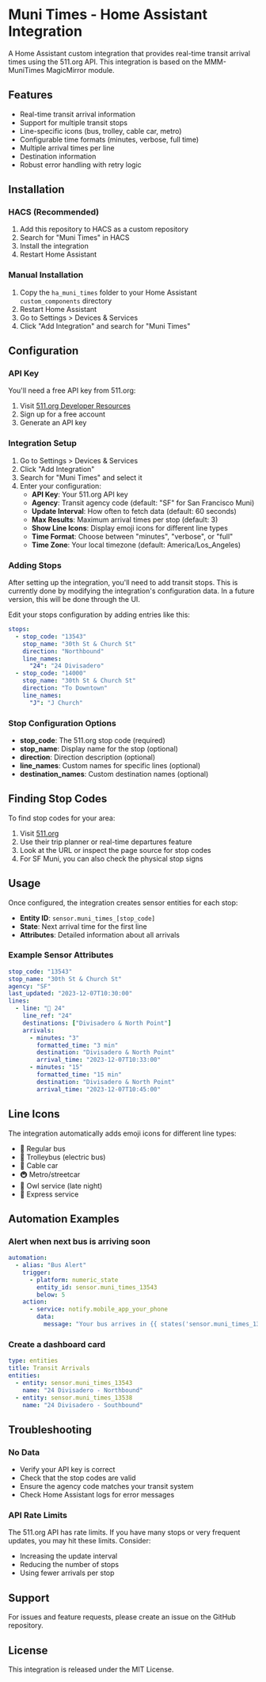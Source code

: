 # Muni Times - Home Assistant Integration

A Home Assistant custom integration that provides real-time transit arrival times using the 511.org API. This integration is based on the MMM-MuniTimes MagicMirror module.

## Features

- Real-time transit arrival information
- Support for multiple transit stops
- Line-specific icons (bus, trolley, cable car, metro)
- Configurable time formats (minutes, verbose, full time)
- Multiple arrival times per line
- Destination information
- Robust error handling with retry logic

## Installation

### HACS (Recommended)

1. Add this repository to HACS as a custom repository
2. Search for "Muni Times" in HACS
3. Install the integration
4. Restart Home Assistant

### Manual Installation

1. Copy the `ha_muni_times` folder to your Home Assistant `custom_components` directory
2. Restart Home Assistant
3. Go to Settings > Devices & Services
4. Click "Add Integration" and search for "Muni Times"

## Configuration

### API Key

You'll need a free API key from 511.org:

1. Visit [511.org Developer Resources](https://511.org/developers/)
2. Sign up for a free account
3. Generate an API key

### Integration Setup

1. Go to Settings > Devices & Services
2. Click "Add Integration"
3. Search for "Muni Times" and select it
4. Enter your configuration:
   - **API Key**: Your 511.org API key
   - **Agency**: Transit agency code (default: "SF" for San Francisco Muni)
   - **Update Interval**: How often to fetch data (default: 60 seconds)
   - **Max Results**: Maximum arrival times per stop (default: 3)
   - **Show Line Icons**: Display emoji icons for different line types
   - **Time Format**: Choose between "minutes", "verbose", or "full"
   - **Time Zone**: Your local timezone (default: America/Los_Angeles)

### Adding Stops

After setting up the integration, you'll need to add transit stops. This is currently done by modifying the integration's configuration data. In a future version, this will be done through the UI.

Edit your stops configuration by adding entries like this:

```yaml
stops:
  - stop_code: "13543"
    stop_name: "30th St & Church St"
    direction: "Northbound"
    line_names:
      "24": "24 Divisadero"
  - stop_code: "14000"
    stop_name: "30th St & Church St"
    direction: "To Downtown"
    line_names:
      "J": "J Church"
```

### Stop Configuration Options

- **stop_code**: The 511.org stop code (required)
- **stop_name**: Display name for the stop (optional)
- **direction**: Direction description (optional)
- **line_names**: Custom names for specific lines (optional)
- **destination_names**: Custom destination names (optional)

## Finding Stop Codes

To find stop codes for your area:

1. Visit [511.org](https://511.org)
2. Use their trip planner or real-time departures feature
3. Look at the URL or inspect the page source for stop codes
4. For SF Muni, you can also check the physical stop signs

## Usage

Once configured, the integration creates sensor entities for each stop:

- **Entity ID**: `sensor.muni_times_[stop_code]`
- **State**: Next arrival time for the first line
- **Attributes**: Detailed information about all arrivals

### Example Sensor Attributes

```yaml
stop_code: "13543"
stop_name: "30th St & Church St"
agency: "SF"
last_updated: "2023-12-07T10:30:00"
lines:
  - line: "🚌 24"
    line_ref: "24"
    destinations: ["Divisadero & North Point"]
    arrivals:
      - minutes: "3"
        formatted_time: "3 min"
        destination: "Divisadero & North Point"
        arrival_time: "2023-12-07T10:33:00"
      - minutes: "15"
        formatted_time: "15 min"
        destination: "Divisadero & North Point"
        arrival_time: "2023-12-07T10:45:00"
```

## Line Icons

The integration automatically adds emoji icons for different line types:

- 🚌 Regular bus
- 🚎 Trolleybus (electric bus)
- 🚟 Cable car
- 🚇 Metro/streetcar
- 🦉 Owl service (late night)
- 🚀 Express service

## Automation Examples

### Alert when next bus is arriving soon

```yaml
automation:
  - alias: "Bus Alert"
    trigger:
      - platform: numeric_state
        entity_id: sensor.muni_times_13543
        below: 5
    action:
      - service: notify.mobile_app_your_phone
        data:
          message: "Your bus arrives in {{ states('sensor.muni_times_13543') }}"
```

### Create a dashboard card

```yaml
type: entities
title: Transit Arrivals
entities:
  - entity: sensor.muni_times_13543
    name: "24 Divisadero - Northbound"
  - entity: sensor.muni_times_13538
    name: "24 Divisadero - Southbound"
```

## Troubleshooting

### No Data

- Verify your API key is correct
- Check that the stop codes are valid
- Ensure the agency code matches your transit system
- Check Home Assistant logs for error messages

### API Rate Limits

The 511.org API has rate limits. If you have many stops or very frequent updates, you may hit these limits. Consider:

- Increasing the update interval
- Reducing the number of stops
- Using fewer arrivals per stop

## Support

For issues and feature requests, please create an issue on the GitHub repository.

## License

This integration is released under the MIT License.
